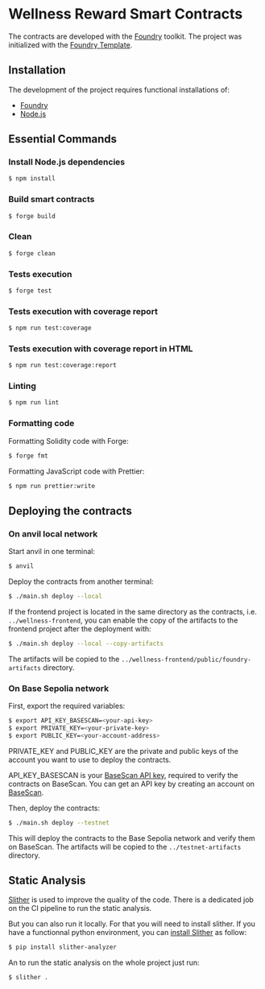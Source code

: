 # Wellness Reward Smart Contracts

The contracts are developed with the [Foundry](https://book.getfoundry.sh/) toolkit. The project was initialized with
the [Foundry Template](https://github.com/PaulRBerg/foundry-template).

## Installation

The development of the project requires functional installations of:

- [Foundry](https://book.getfoundry.sh/getting-started/installation/)
- [Node.js](https://nodejs.org/en/download/)

## Essential Commands

### Install Node.js dependencies

```bash
$ npm install
```

### Build smart contracts

```bash
$ forge build
```

### Clean

```bash
$ forge clean
```

### Tests execution

```bash
$ forge test
```

### Tests execution with coverage report

```bash
$ npm run test:coverage
```

### Tests execution with coverage report in HTML

```bash
$ npm run test:coverage:report
```

### Linting

```bash
$ npm run lint
```

### Formatting code

Formatting Solidity code with Forge:

```bash
$ forge fmt
```

Formatting JavaScript code with Prettier:

```bash
$ npm run prettier:write
```

## Deploying the contracts

### On anvil local network

Start anvil in one terminal:

```bash
$ anvil
```

Deploy the contracts from another terminal:

```bash
$ ./main.sh deploy --local
```

If the frontend project is located in the same directory as the contracts, i.e. `../wellness-frontend`, you can enable
the copy of the artifacts to the frontend project after the deployment with:

```bash
$ ./main.sh deploy --local --copy-artifacts
```

The artifacts will be copied to the `../wellness-frontend/public/foundry-artifacts` directory.

### On Base Sepolia network

First, export the required variables:

```bash
$ export API_KEY_BASESCAN=<your-api-key>
$ export PRIVATE_KEY=<your-private-key>
$ export PUBLIC_KEY=<your-account-address>
```

PRIVATE_KEY and PUBLIC_KEY are the private and public keys of the account you want to use to deploy the contracts.

API_KEY_BASESCAN is your [BaseScan API key](https://basescan.org/api), required to verify the contracts on BaseScan. You
can get an API key by creating an account on [BaseScan](https://basescan.org/).

Then, deploy the contracts:

```bash
$ ./main.sh deploy --testnet
```

This will deploy the contracts to the Base Sepolia network and verify them on BaseScan. The artifacts will be copied to
the `../testnet-artifacts` directory.

## Static Analysis

[Slither](https://github.com/crytic/slither) is used to improve the quality of the code. There is a dedicated job on the
CI pipeline to run the static analysis.

But you can also run it locally. For that you will need to install slither. If you have a functionnal python
environment, you can [install Slither](https://github.com/crytic/slither?tab=readme-ov-file#how-to-install) as follow:

```bash
$ pip install slither-analyzer
```

An to run the static analysis on the whole project just run:

```bash
$ slither .
```
